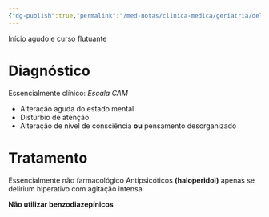 ```yaml
---
{"dg-publish":true,"permalink":"/med-notas/clinica-medica/geriatria/delirium/"}
---
```


Início agudo e curso flutuante
# Diagnóstico
Essencialmente clínico: *Escala CAM*
- Alteração aguda do estado mental
- Distúrbio de atenção
- Alteração de nível de consciência **ou** pensamento desorganizado


# Tratamento
Essencialmente não farmacológico
Antipsicóticos **(haloperidol)** apenas se delirium hiperativo com agitação intensa

**Não utilizar benzodiazepínicos**
